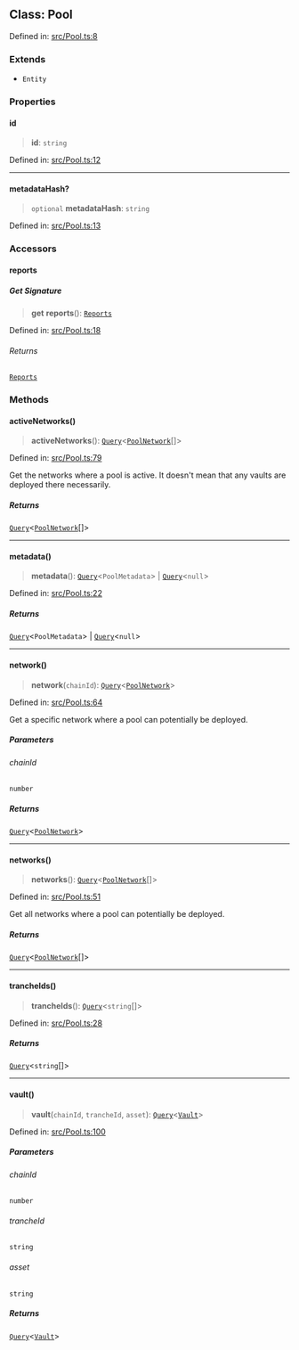 
## Class: Pool

Defined in: [src/Pool.ts:8](https://github.com/centrifuge/sdk/blob/89e29cfd91c249c6d0dc7754dc9ba4bee482214a/src/Pool.ts#L8)

### Extends

- `Entity`

### Properties

#### id

> **id**: `string`

Defined in: [src/Pool.ts:12](https://github.com/centrifuge/sdk/blob/89e29cfd91c249c6d0dc7754dc9ba4bee482214a/src/Pool.ts#L12)

***

#### metadataHash?

> `optional` **metadataHash**: `string`

Defined in: [src/Pool.ts:13](https://github.com/centrifuge/sdk/blob/89e29cfd91c249c6d0dc7754dc9ba4bee482214a/src/Pool.ts#L13)

### Accessors

#### reports

##### Get Signature

> **get** **reports**(): [`Reports`](#class-reports)

Defined in: [src/Pool.ts:18](https://github.com/centrifuge/sdk/blob/89e29cfd91c249c6d0dc7754dc9ba4bee482214a/src/Pool.ts#L18)

###### Returns

[`Reports`](#class-reports)

### Methods

#### activeNetworks()

> **activeNetworks**(): [`Query`](#type-query)\<[`PoolNetwork`](#class-poolnetwork)[]\>

Defined in: [src/Pool.ts:79](https://github.com/centrifuge/sdk/blob/89e29cfd91c249c6d0dc7754dc9ba4bee482214a/src/Pool.ts#L79)

Get the networks where a pool is active. It doesn't mean that any vaults are deployed there necessarily.

##### Returns

[`Query`](#type-query)\<[`PoolNetwork`](#class-poolnetwork)[]\>

***

#### metadata()

> **metadata**(): [`Query`](#type-query)\<`PoolMetadata`\> \| [`Query`](#type-query)\<`null`\>

Defined in: [src/Pool.ts:22](https://github.com/centrifuge/sdk/blob/89e29cfd91c249c6d0dc7754dc9ba4bee482214a/src/Pool.ts#L22)

##### Returns

[`Query`](#type-query)\<`PoolMetadata`\> \| [`Query`](#type-query)\<`null`\>

***

#### network()

> **network**(`chainId`): [`Query`](#type-query)\<[`PoolNetwork`](#class-poolnetwork)\>

Defined in: [src/Pool.ts:64](https://github.com/centrifuge/sdk/blob/89e29cfd91c249c6d0dc7754dc9ba4bee482214a/src/Pool.ts#L64)

Get a specific network where a pool can potentially be deployed.

##### Parameters

###### chainId

`number`

##### Returns

[`Query`](#type-query)\<[`PoolNetwork`](#class-poolnetwork)\>

***

#### networks()

> **networks**(): [`Query`](#type-query)\<[`PoolNetwork`](#class-poolnetwork)[]\>

Defined in: [src/Pool.ts:51](https://github.com/centrifuge/sdk/blob/89e29cfd91c249c6d0dc7754dc9ba4bee482214a/src/Pool.ts#L51)

Get all networks where a pool can potentially be deployed.

##### Returns

[`Query`](#type-query)\<[`PoolNetwork`](#class-poolnetwork)[]\>

***

#### trancheIds()

> **trancheIds**(): [`Query`](#type-query)\<`string`[]\>

Defined in: [src/Pool.ts:28](https://github.com/centrifuge/sdk/blob/89e29cfd91c249c6d0dc7754dc9ba4bee482214a/src/Pool.ts#L28)

##### Returns

[`Query`](#type-query)\<`string`[]\>

***

#### vault()

> **vault**(`chainId`, `trancheId`, `asset`): [`Query`](#type-query)\<[`Vault`](#class-vault)\>

Defined in: [src/Pool.ts:100](https://github.com/centrifuge/sdk/blob/89e29cfd91c249c6d0dc7754dc9ba4bee482214a/src/Pool.ts#L100)

##### Parameters

###### chainId

`number`

###### trancheId

`string`

###### asset

`string`

##### Returns

[`Query`](#type-query)\<[`Vault`](#class-vault)\>
